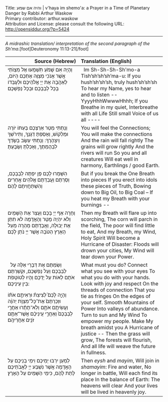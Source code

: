 <html>
<head></head>
<body>
Title: והיה אם שמע | v'haya im shemo'a: a Prayer in a Time of Planetary Danger by Rabbi Arthur Waskow<br />
Primary contributor: arthur.waskow<br />
Attribution and License: please consult the following URL: <a href="http://opensiddur.org/?p=5424">http://opensiddur.org/?p=5424</a>
<p />
<hr />

<em>A midrashic translation/ interpretation of the second paragraph of the Sh’ma</em>.[foot]Deuteronomy 11:13-21[/foot]

<table style="margin-left: auto;margin-right: auto;" class="draggable">
<thead><tr><th id="x" style="text-align: right;">Source (Hebrew)</th><th style="text-align: left;">Translation (English)</th></tr></thead>
<tbody>
<tr>
<td style="vertical-align:top;" width="46%">
<div class="liturgy"><span lang="he">
וְהָיָה 
אִם שָׁמֹעַ 
תִּשְׁמְעוּ 
אֶל מִצְוֺתַי 
אֲשֶׁר אָנֹכִי מְצַוֶּה אֶתְכֶם הַיּוֹם, 
לְאַהֲבָה 
אֶת יְיָ אֱלֹהֵיכֶם 
וּלְעָבְדוֹ 
בְּכָל לְבַבְכֶם 
וּבְכָל נַפְשְׁכֶם׃
</span></div></td>
 
<td style="vertical-align:top;" width="53%"><div class="english">
&nbsp;
Im Sh-Sh-Sh-Sh'mo-a
Tish’sh’sh’sh’ma-u:
If you hush’sh’sh’sh, truly hush’sh’sh’sh
To hear my Name, yes to hear and to listen --
&nbsp;
YyyyHhhWwwwHhhh;
If you Breathe in my quiet,
Interbreathe with all Life
Still small Voice of us all ----
    </div></td></tr>
<tr><td style="vertical-align:top;" width="46%"><div class="liturgy"><span lang="he">
וְנָתַתִּי 
מְטַר אַרְצְכֶם 
בְּעִתּוֹ יוֹרֶה וּמַלְקוֹשׁ, 
וְאָסַפְתָּ דְגָנֶךָ, 
וְתִירֹשְׁךָ וְיִצְהָרֶךָ: 
וְנָתַתִּי 
עֵשֶׂב בְּשָׂדְךָ לִבְהֶמְתֶּךָ, 
וְאָכַלְתָּ וְשָׂבָעְתָּ׃
</span></div></td>
 
<td style="vertical-align:top;" width="53%"><div class="english">
You will feel the Connections;
You will make the connections
And the rain will fall rightly
The grains will grow rightly
And the rivers will run
So you and all creatures
Will eat well in harmony,
Earthlings / good Earth.
    </div></td></tr>
<tr><td style="vertical-align:top;" width="46%"><div class="liturgy"><span lang="he">
הִשָּׁמְרוּ לָכֶם פֶּן יִפְתֶּה לְבַבְכֶם, 
וְסַרְתֶּם 
וַעֲבַדְתֶּם אֱלֹהִים אֲחֵרִים 
וְהִשְׁתַּחֲוִיתֶם לָהֶם׃
</span></div></td>
 
<td style="vertical-align:top;" width="53%"><div class="english">
But if you break the One Breath into pieces
If you erect into idols these pieces of Truth,
Bowing down to Big Oil, to Big Coal –
If you heat my Breath with your burnings --
    </div></td></tr>
<tr><td style="vertical-align:top;" width="46%"><div class="liturgy"><span lang="he">
וְחָרָה אַף יְיָ 
בָּכֶם 
וְעָצַר אֶת הַשָּׁמַיִם 
וְלֹא יִהְיֶה מָטָר 
וְהָאֲדָמָה 
לֹא תִתֵּן אֶת יְבוּלָהּ, 
וַאֲבַדְתֶּם מְהֵרָה 
מֵעַל הָאָרֶץ הַטֹּבָה 
אֲשֶׁר יְיָ נֹתֵן לָכֶם׃
</span></div></td>
 
<td style="vertical-align:top;" width="53%"><div class="english">
Then my Breath will flare up into scorching,
The corn will parch in the field,
The poor will find little to eat,
And my Breath, my Wind, Holy Spirit
Will become a Hurricane of Disaster:
Floods will drown your cities,
My Wind will tear down your Power.
    </div></td></tr>
<tr><td style="vertical-align:top;" width="46%"><div class="liturgy"><span lang="he">
&nbsp;
וְשַׂמְתֶּם אֶת דְּבָרַי אֵלֶּה עַל לְבַבְכֶם וְעַל נַפְשְׁכֶם, וּקְשַׁרְתֶּם אֹתָם לְאוֹת עַל יֶדְכֶם וְהָיוּ לְטוֹטָפֹת בֵּין עֵינֵיכֶם: 

וְהָיָ֣ה לָכֶם֮ לְצִיצִת֒ וּרְאִיתֶ֣ם אֹת֗וֹ וּזְכַרְתֶּם֙ אֶת־כָּל־מִצְוֺ֣ת יְהוָ֔ה וַעֲשִׂיתֶ֖ם אֹתָ֑ם וְלֹֽא־תָתֻ֜רוּ אַחֲרֵ֤י לְבַבְכֶם֙ וְאַחֲרֵ֣י עֵֽינֵיכֶ֔ם אֲשֶׁר־אַתֶּ֥ם זֹנִ֖ים אַחֲרֵיהֶֽם׃

</span></div></td>
 
<td style="vertical-align:top;" width="53%"><div class="english">
What must you do?
Connect what you see with your eyes
To what you do with your hands.
Look with joy and respect
On the threads of connection
That you tie as fringes
On the edges of your self.
Smooth Mountains of Power
Into valleys of abundance.
Turn to sun and My Wind
To empower my people.
Make My breath amidst you
A Hurricane of justice --
Then the grass will grow,
The forests will flourish,
And all life will weave the future in fullness.
    </div></td></tr>
<tr><td style="vertical-align:top;" width="46%"><div class="liturgy"><span lang="he">
לְמַעַן יִרְבּוּ 
יְמֵיכֶם וִימֵי בְנֵיכֶם 
עַל הָאֲדָמָה 
אֲשֶׁר נִשְׁבַּע יְיָ 
לַאֲבֹתֵיכֶם לָתֵת לָהֶם, 
כִּימֵי הַשָּׁמַיִם 
עַל הָאָרֶץ׃
</span></div></td>
 
<td style="vertical-align:top;" width="53%"><div class="english">
Then <em>eysh</em> and <em>mayim</em>,
Will join in <em>shamayim</em>:
Fire and water,
No longer in battle,
Will each find its place
In the balance of Earth:
The heavens will clear
And your lives will be lived
in heavenly joy.
</td>
</tr>
</tbody></table>
</body>
</html>